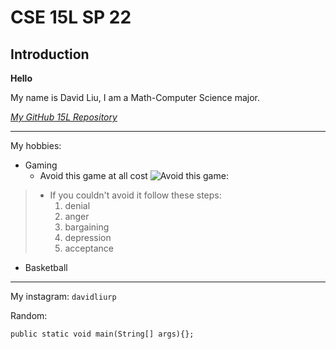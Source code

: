 # CSE 15L SP 22
## Introduction

**Hello**

My name is David Liu, I am a Math-Computer Science major.

*[My GitHub 15L Repository](https://github.com/shootingdarts/cse15l-lab-reports)*

---

My hobbies:
* Gaming
  * Avoid this game at all cost 
    ![**Avoid this game**:](https://pentagram-production.imgix.net/cc7fa9e7-bf44-4438-a132-6df2b9664660/EMO_LOL_02.jpg?rect=0%2C0%2C1440%2C1512&w=640&crop=1&fm=jpg&q=70&auto=format&fit=crop&h=672)
>    *  If you couldn't avoid it follow these steps:
>        1. denial
>        2. anger
>        3. bargaining
>        4. depression
>        5. acceptance
* Basketball

---

My instagram: `davidliurp`

Random:

```
public static void main(String[] args){};
```
